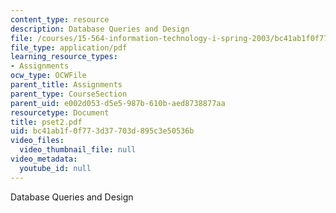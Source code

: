 ```yaml
---
content_type: resource
description: Database Queries and Design
file: /courses/15-564-information-technology-i-spring-2003/bc41ab1f0f773d37703d895c3e50536b_pset2.pdf
file_type: application/pdf
learning_resource_types:
- Assignments
ocw_type: OCWFile
parent_title: Assignments
parent_type: CourseSection
parent_uid: e002d053-d5e5-987b-610b-aed8738877aa
resourcetype: Document
title: pset2.pdf
uid: bc41ab1f-0f77-3d37-703d-895c3e50536b
video_files:
  video_thumbnail_file: null
video_metadata:
  youtube_id: null
---
```

Database Queries and Design

